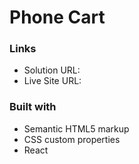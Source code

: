 # Phone Cart

### Links

- Solution URL:
- Live Site URL:

### Built with

- Semantic HTML5 markup
- CSS custom properties
- React
